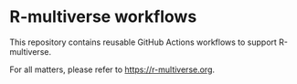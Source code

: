 # R-multiverse workflows

This repository contains reusable GitHub Actions workflows to support R-multiverse.

For all matters, please refer to <https://r-multiverse.org>.
